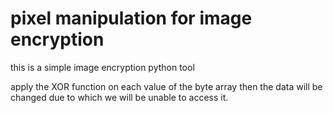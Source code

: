 # pixel manipulation for image encryption 

this is a simple image encryption python tool 

apply the XOR function on each value of the byte array then the data will be changed due to which we will be unable to access it.
